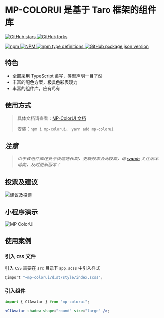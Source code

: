 # MP-COLORUI 是基于 Taro 框架的组件库

[![GitHub stars](https://img.shields.io/github/stars/yinliangdream/mp-colorui?style=for-the-badge) ![GitHub forks](https://img.shields.io/github/forks/yinliangdream/mp-colorui?style=for-the-badge)](https://github.com/yinLiangDream/mp-colorui)

[![npm](https://img.shields.io/npm/dt/mp-colorui?style=for-the-badge) ![NPM](https://img.shields.io/npm/l/mp-colorui?style=for-the-badge) ![npm type definitions](https://img.shields.io/npm/types/mp-colorui?style=for-the-badge) ![GitHub package.json version](https://img.shields.io/github/package-json/v/yinliangdream/mp-colorui?style=for-the-badge)](https://github.com/yinLiangDream/mp-colorui)

## 特色

- 全部采用 TypeScript 编写，类型声明一目了然
- 丰富的配色方案，极具色彩表现力
- 丰富的组件库，应有尽有

## 使用方式

> 具体文档请查看：[MP-ColorUI 文档](https://yinliangdream.github.io/mp-colorui-doc/home/introduce.html)
>
> 安装：`npm i mp-colorui`， `yarn add mp-colorui`

## _注意_

> _由于该组件库还处于快速迭代期，更新频率会比较高，请 [watch](https://github.com/yinLiangDream/mp-colorui) 关注版本动向，及时更新版本！_

## 投票及建议

[![建议及投票](https://feathub.com/yinLiangDream/mp-colorui?format=svg)](https://feathub.com/yinLiangDream/mp-colorui)

## 小程序演示

![MP ColorUI](https://md-1255362963.cos.ap-chengdu.myqcloud.com/mpcolorui/coloruiqrcode.png)

## 使用案例

### 引入 `CSS` 文件

引入 `CSS` 需要在 `src` 目录下 `app.scss` 中引入样式

```js
@import "~mp-colorui/dist/style/index.scss";
```

### 引入组件

```jsx
import { ClAvatar } from "mp-colorui";

<ClAvatar shadow shape="round" size="large" />;
```
